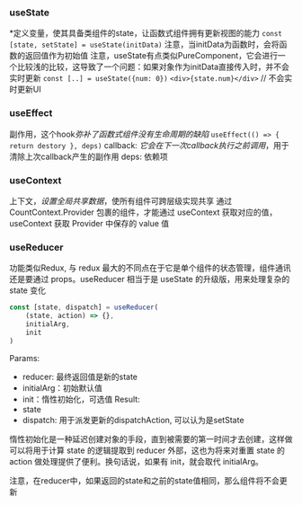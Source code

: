 ### useState
*定义变量，使其具备类组件的state，让函数式组件拥有更新视图的能力
`const [state, setState] = useState(initData)`
注意，当initData为函数时，会将函数的返回值作为初始值
注意，useState有点类似PureComponent，它会进行一个比较浅的比较，这导致了一个问题：如果对象作为initData直接传入时，并不会实时更新
    `const [..] = useState({num: 0})`
    `<div>{state.num}</div>`  // 不会实时更新UI


### useEffect
副作用，这个hook*弥补了函数式组件没有生命周期的缺陷*
`useEffect(() => { return destory }, deps)`
callback: *它会在下一次callback执行之前调用*，用于清除上次callback产生的副作用
deps: 依赖项

### useContext 
上下文，*设置全局共享数据*，使所有组件可跨层级实现共享
通过 CountContext.Provider 包裹的组件，才能通过 useContext 获取对应的值，useContext 获取 Provider 中保存的 value 值

### useReducer
功能类似Redux, 与 redux 最大的不同点在于它是单个组件的状态管理，组件通讯还是要通过 props。useReducer 相当于是 useState 的升级版，用来处理复杂的 state 变化
```js
const [state, dispatch] = useReducer(
    (state, action) => {},
    initialArg,
    init
)
```
Params:
- reducer: 最终返回值是新的state
- initialArg：初始默认值
- init：惰性初始化，可选值
Result:
- state
- dispatch: 用于派发更新的dispatchAction, 可以认为是setState

惰性初始化是一种延迟创建对象的手段，直到被需要的第一时间才去创建，这样做可以将用于计算 state 的逻辑提取到 reducer 外部，这也为将来对重置 state 的 action 做处理提供了便利。换句话说，如果有 init，就会取代 initialArg。

注意，在reducer中，如果返回的state和之前的state值相同，那么组件将不会更新